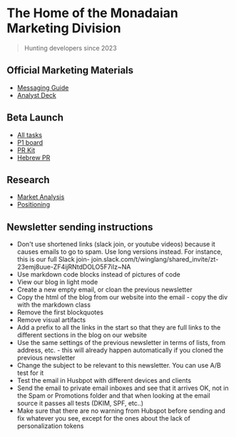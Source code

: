 # The Home of the Monadaian Marketing Division

> Hunting developers since 2023

## Official Marketing Materials

- [Messaging Guide](./docs/messaging.md)
- [Analyst Deck](https://docs.google.com/presentation/d/1P7t8maMSjgE8GxG1xOavUoPDXu37bLMi/edit#slide=id.g258fdc6740b_0_90)

## Beta Launch

- [All tasks](https://github.com/orgs/winglang/projects/2/views/26)
- [P1 board](https://github.com/orgs/winglang/projects/2/views/28)
- [PR Kit](https://drive.google.com/drive/folders/1l6ayQWXzptPFjU4ojryt2q72SxmbabZS)
- [Hebrew PR](https://docs.google.com/document/d/1nuEqiDYL32dcq6Ql_Ksvlg0madUq7G2Qg01Rh3GrW0w/edit)

## Research

- [Market Analysis](https://docs.google.com/presentation/d/1k3CQOYY6d0SGtE9saqOBIQX9hNeqGwtz/edit)
- [Positioning](https://docs.google.com/presentation/d/19ibf13GQ91OOa9KknMQ9KdD0b3lzhjZh/edit)

## Newsletter sending instructions

- Don't use shortened links (slack join, or youtube videos) because it causes emails to go to spam. Use long versions instead. For instance, this is our full Slack join- join.slack.com/t/winglang/shared_invite/zt-23emj8uue-ZF4ijRNtdDOLO5F7iIz~NA
- Use markdown code blocks instead of pictures of code
- View our blog in light mode
- Create a new empty email, or cloan the previous newsletter
- Copy the html of the blog from our website into the email - copy the div with the markdown class
- Remove the first blockquotes
- Remove visual artifacts
- Add a prefix to all the links in the start so that they are full links to the different sections in the blog on our website
- Use the same settings of the previous newsletter in terms of lists, from address, etc. - this will already happen automatically if you cloned the previous newsletter
- Change the subject to be relevant to this newsletter. You can use A/B test for it
- Test the email in Husbpot with different devices and clients
- Send the email to private email inboxes and see that it arrives OK, not in the Spam or Promotions folder and that when looking at the email source it passes all tests (DKIM, SPF, etc..)
- Make sure that there are no warning from Hubspot before sending and fix whatever you see, except for the ones about the lack of personalization tokens

